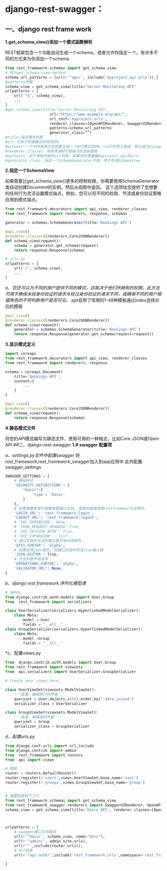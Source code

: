 # django-rest-swagger：
## 一、django rest frame work


**1.get_schema\_view()添加一个模式函数解析**


REST框架包含一个功能自动生成一个schema，或者允许你指定一个。有许多不同的方式来为你添加一个schema

```python
from rest_framework.schemas import get_schema_view
# 导入get_schema_view method
schema_url_patterns = [url(r'^api/', include('myproject.api.urls')),]
#patterns参数
schema_view = get_schema_view(title="Server Monitoring API"
urlpatterns = [
    url('^$', schema_view),
    ...
]
#get_schema_view(title="Server Monitoring API",
					url="https://www.example.org/api/",
					url_conf='myproject.urls',
					renderer_classes=[OpenAPIRenderer, SwaggerUIRenderer],
					patterns=schema_url_patterns
					generator_class=“”)
#title:描述模式标题
#url:可用于传递模式的规范URL
#urlconf:一个字符串表示您想要生成一个API模式的URL conf的导入路径。默认值为django的 ROOT_URLCONF设置
#renderer_classes：用来传递API根端点的渲染器类
#patterns：用于限制内联的url列表，如果你仅想暴露myproject.api的urls
#generator_class：指定一个SchemaGenerator子类，用于传递SchemaView
```



**2.指定一个SchemaView**

如果需要比get_schema_view()更多的控制权限，你需要使用SchemaGenerator类自动创建Document的实例，然后从视图中返回。 
这个选项给您提供了您想要的任何行为灵活设置模式端点。例如，您可以将不同的权限、节流或身份验证策略应用到模式端点。


```python
from rest_framework.decorators import api_view, renderer_classes
from rest_framework import renderers, response, schemas

generator = schemas.SchemaGenerator(title='Bookings API')

@api_view()
@renderer_classes([renderers.CoreJSONRenderer])
def schema_view(request):
    schema = generator.get_schema(request)
    return response.Response(schema)

# urls.py
urlpatterns = [
    url('/', schema_view),
    ...
]

```
*a、您还可以为不同的用户提供不同的模式，这取决于他们所拥有的权限。此方法可用于确保未经身份验证的请求与经过身份验证的请求不同，或确保不同的用户根据角色的不同判断用户是否可见。*
ppt自带了常用的1-48种模板通过index选择对应的模板


```python
@api_view()
@renderer_classes([renderers.CoreJSONRenderer])
def schema_view(request):
    generator = schemas.SchemaGenerator(title='Bookings API')
    return response.Response(generator.get_schema(request=request))

```



**3.显示模式定义**

```python
import coreapi
from rest_framework.decorators import api_view, renderer_classes
from rest_framework import renderers, response

schema = coreapi.Document(
    title='Bookings API',
    content={
        ...
    }
)

@api_view()
@renderer_classes([renderers.CoreJSONRenderer])
def schema_view(request):
    return response.Response(schema)
```
**4.静态模式文件**

将您的API模式编写为静态文件，使用可用的一种格式，比如Core JSON或Open API
##二、django-rest-swagger
**1.#  swagger 配置项**

*a、settings.py文件中配置swagger*
将rest_framework,rest_framework_swagger加入到app应用中
此外配置swagger_settings


```python
SWAGGER_SETTINGS = {
    # 基础样式
    'SECURITY_DEFINITIONS': {
        "basic":{
            'type': 'basic'
        }
    },
    # 如果需要登录才能够查看接口文档, 登录的链接使用restframework自带的.
    'LOGIN_URL': 'rest_framework:login',
    'LOGOUT_URL': 'rest_framework:logout',
    # 'DOC_EXPANSION': None,
    # 'SHOW_REQUEST_HEADERS':True,
    # 'USE_SESSION_AUTH': True,
    # 'DOC_EXPANSION': 'list',
    # 接口文档中方法列表以首字母升序排列
    'APIS_SORTER': 'alpha',
    # 如果支持json提交, 则接口文档中包含json输入框
    'JSON_EDITOR': True,
    # 方法列表字母排序
    'OPERATIONS_SORTER': 'alpha',
    'VALIDATOR_URL': None,
}

```



*b、django rest framework 序列化模型类*

```python
# 序列化
from django.contrib.auth.models import User,Group
from  rest_framework import serializers

class UserSerializer(serializers.HyperlinkedModelSerializer):
    class Meta:
        model = User
        fields = "__all__"
class GroupSerializer(serializers.HyperlinkedModelSerializer):
    class Meta:
        model =Group
        fields = "__all__"


```


*c、配置views.py


```python
from  django.contrib.auth.models import User,Group
from rest_framework import viewsets
from  api.serializers import UserSerializer,GroupSerializer

# Create your views here.

class UserViewSet(viewsets.ModelViewSet):
    '''查看，编辑用户的界面'''
    queryset = User.objects.all().order_by('-date_joined')
    serializer_class = UserSerializer

class GroupViewSet(viewsets.ModelViewSet):
    '''查看，编辑组的界面'''
    queryset = Group
    serializer_class = GroupSerializer
```

*d、配置urls.py*



```python
from django.conf.urls import url,include
from django.contrib import admin
from  rest_framework import routers
from  api import views

# 路由
router = routers.DefaultRouter()
router.register(r'users',views.UserViewSet,base_name='user')
router.register(r'groups',views.GroupViewSet,base_name='group')


# 重要的是如下三行
from rest_framework.schemas import get_schema_view
from rest_framework_swagger.renderers import SwaggerUIRenderer, OpenAPIRenderer
schema_view = get_schema_view(title='Users API', renderer_classes=[OpenAPIRenderer, SwaggerUIRenderer])



urlpatterns = [
    # swagger接口文档路由
    url(r'^docs/', schema_view, name="docs"),
    url(r'^admin/', admin.site.urls),
    url(r'^',include(router.urls)),
    # drf登录
    url(r'^api-auth/',include('rest_framework.urls',namespace='rest_framework'))

]

```
